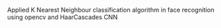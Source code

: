Applied K Nearest Neighbour classification algorithm in face recognition using opencv and HaarCascades CNN
